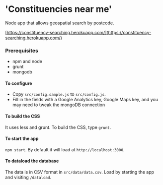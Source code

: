 # 'Constituencies near me'
Node app that allows geospatial search by postcode.

[https://constituency-searching.herokuapp.com/](https://constituency-searching.herokuapp.com/)


### Prerequisites
- npm and node
- grunt
- mongodb


#### To configure
- Copy `src/config.sample.js` to `src/config.js`.
- Fill in the fields with a Google Analytics key, Google Maps key, and you may need to tweak the mongoDB connection


#### To build the CSS
It uses less and grunt. To build the CSS, type `grunt`.


#### To start the app
`npm start`. By default it will load at `http://localhost:3000`.


#### To dataload the database
The data is in CSV format in `src/data/data.csv`. Load by starting the app and visiting `/dataload`.